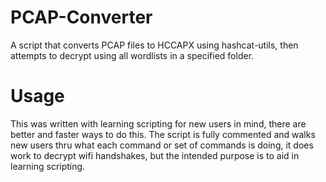 # PCAP-Converter
A script that converts PCAP files to HCCAPX using hashcat-utils, then attempts to decrypt using all wordlists in a specified folder.

# Usage
This was written with learning scripting for new users in mind, there are better and faster ways to do this. The script is fully commented and walks new users thru what each command or set of commands is doing, it does work to decrypt wifi handshakes, but the intended purpose is to aid in learning scripting.  
